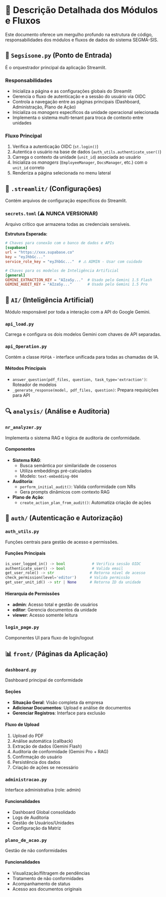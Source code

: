 # 📖 Descrição Detalhada dos Módulos e Fluxos

Este documento oferece um mergulho profundo na estrutura de código, responsabilidades dos módulos e fluxos de dados do sistema SEGMA-SIS.

## 🚀 `Segsisone.py` (Ponto de Entrada)

É o orquestrador principal da aplicação Streamlit.

### Responsabilidades
- Inicializa a página e as configurações globais do Streamlit
- Gerencia o fluxo de autenticação e a sessão do usuário via OIDC
- Controla a navegação entre as páginas principais (Dashboard, Administração, Plano de Ação)
- Inicializa os *managers* específicos da unidade operacional selecionada
- Implementa o sistema multi-tenant para troca de contexto entre unidades

### Fluxo Principal
1. Verifica a autenticação OIDC (`st.login()`)
2. Autentica o usuário na base de dados (`auth_utils.authenticate_user()`)
3. Carrega o contexto da unidade (`unit_id`) associada ao usuário
4. Inicializa os *managers* (`EmployeeManager`, `DocsManager`, etc.) com o `unit_id` correto
5. Renderiza a página selecionada no menu lateral

## 🔐 `.streamlit/` (Configurações)

Contém arquivos de configuração específicos do Streamlit.

### `secrets.toml` (⚠️ NUNCA VERSIONAR)

Arquivo crítico que armazena todas as credenciais sensíveis.

**Estrutura Esperada:**
```toml
# Chaves para conexão com o banco de dados e APIs
[supabase]
url = "https://xxx.supabase.co"
key = "eyJhbGc..."
service_role_key = "eyJhbGc..."  # ⚠️ ADMIN - Usar com cuidado

# Chaves para os modelos de Inteligência Artificial
[general]
GEMINI_EXTRACTION_KEY = "AIzaSy..."  # Usado pelo Gemini 1.5 Flash
GEMINI_AUDIT_KEY = "AIzaSy..."       # Usado pelo Gemini 1.5 Pro
```

## 🤖 `AI/` (Inteligência Artificial)

Módulo responsável por toda a interação com a API do Google Gemini.

### `api_load.py`
Carrega e configura os dois modelos Gemini com chaves de API separadas.

### `api_Operation.py`
Contém a classe `PDFQA` - interface unificada para todas as chamadas de IA.

#### Métodos Principais
- `answer_question(pdf_files, question, task_type='extraction')`: Roteador de modelos
- `_generate_response(model, pdf_files, question)`: Prepara requisições para API

## 🔍 `analysis/` (Análise e Auditoria)

### `nr_analyzer.py`
Implementa o sistema RAG e lógica de auditoria de conformidade.

#### Componentes
- **Sistema RAG**:
    - Busca semântica por similaridade de cossenos
    - Utiliza embeddings pré-calculados
    - Modelo: `text-embedding-004`
- **Auditoria**:
    - `perform_initial_audit()`: Valida conformidade com NRs
    - Gera prompts dinâmicos com contexto RAG
- **Plano de Ação**:
    - `create_action_plan_from_audit()`: Automatiza criação de ações

## 🔐 `auth/` (Autenticação e Autorização)

### `auth_utils.py`
Funções centrais para gestão de acesso e permissões.

#### Funções Principais
```python
is_user_logged_in() -> bool            # Verifica sessão OIDC
authenticate_user() -> bool            # Valida email
get_user_role() -> str                # Retorna nível de acesso
check_permission(level='editor')      # Valida permissão
get_user_unit_id() -> str | None      # Retorna ID da unidade
```

#### Hierarquia de Permissões
- **admin**: Acesso total e gestão de usuários
- **editor**: Gerencia documentos da unidade
- **viewer**: Acesso somente leitura

### `login_page.py`
Componentes UI para fluxo de login/logout

## 📊 `front/` (Páginas da Aplicação)

### `dashboard.py`
Dashboard principal de conformidade

#### Seções
- **Situação Geral**: Visão completa da empresa
- **Adicionar Documentos**: Upload e análise de documentos
- **Gerenciar Registros**: Interface para exclusão

#### Fluxo de Upload
1. Upload do PDF
2. Análise automática (callback)
3. Extração de dados (Gemini Flash)
4. Auditoria de conformidade (Gemini Pro + RAG)
5. Confirmação do usuário
6. Persistência dos dados
7. Criação de ações se necessário

### `administracao.py`
Interface administrativa (role: admin)

#### Funcionalidades
- Dashboard Global consolidado
- Logs de Auditoria
- Gestão de Usuários/Unidades
- Configuração da Matriz

### `plano_de_acao.py`
Gestão de não conformidades

#### Funcionalidades
- Visualização/filtragem de pendências
- Tratamento de não conformidades
- Acompanhamento de status
- Acesso aos documentos originais
